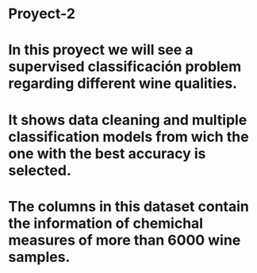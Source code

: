 # Proyect-2
# In this proyect we will see a supervised classificación problem regarding different wine qualities.
# It shows data cleaning and multiple classification models from wich the one with the best accuracy is selected.
# The columns in this dataset contain the information of chemichal measures of more than 6000 wine samples.
